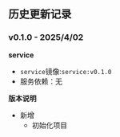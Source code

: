 ## 历史更新记录

### v0.1.0 - 2025/4/02
**service**
- `service`镜像:`service:v0.1.0`
- 服务依赖：无

**版本说明**
- 新增
  - 初始化项目